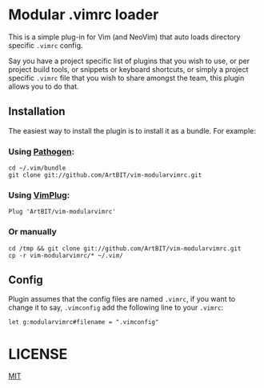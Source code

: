 # Modular .vimrc loader

This is a simple plug-in for Vim (and NeoVim) that auto loads directory specific `.vimrc` config. 

Say you have a project specific list of plugins that you wish to use, or per project build tools, or snippets or keyboard shortcuts, or simply a project specific `.vimrc` file that you wish to share amongst the team, this plugin allows you to do that.

## Installation

The easiest way to install the plugin is to install it as a bundle.
For example:

### Using [Pathogen](https://github.com/tpope/vim-pathogen):
```
cd ~/.vim/bundle
git clone git://github.com/ArtBIT/vim-modularvimrc.git
```

### Using [VimPlug](https://github.com/junegunn/vim-plug):

```
Plug 'ArtBIT/vim-modularvimrc'

```

### Or manually
```
cd /tmp && git clone git://github.com/ArtBIT/vim-modularvimrc.git
cp -r vim-modularvimrc/* ~/.vim/
```

## Config

Plugin assumes that the config files are named `.vimrc`, if you want to change it to say, `.vimconfig` add the following line to your `.vimrc`:
```
let g:modularvimrc#filename = ".vimconfig"
```

# LICENSE
[MIT](LICENSE.md)
